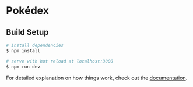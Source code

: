# Pokédex

## Build Setup

```bash
# install dependencies
$ npm install

# serve with hot reload at localhost:3000
$ npm run dev
```

For detailed explanation on how things work, check out the [documentation](https://nuxtjs.org).
